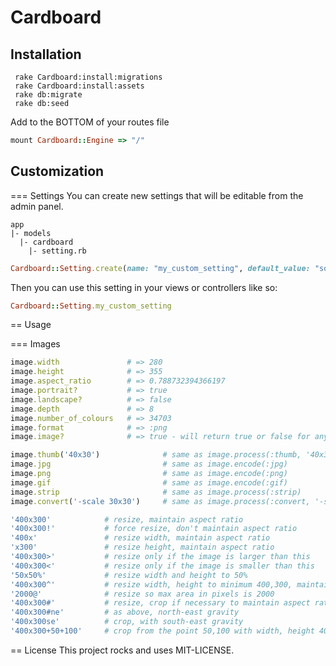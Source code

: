 # Cardboard

## Installation
```
 rake Cardboard:install:migrations
 rake Cardboard:install:assets
 rake db:migrate
 rake db:seed
```

Add to the BOTTOM of your routes file

```ruby
mount Cardboard::Engine => "/"
```

## Customization

=== Settings
You can create new settings that will be editable from the admin panel. 

```
app
|- models
  |- cardboard
    |- setting.rb
```

```ruby
Cardboard::Setting.create(name: "my_custom_setting", default_value: "something", format: "string")
```

Then you can use this setting in your views or controllers like so:
```ruby
Cardboard::Setting.my_custom_setting
```


== Usage

=== Images

```ruby
image.width               # => 280
image.height              # => 355
image.aspect_ratio        # => 0.788732394366197
image.portrait?           # => true
image.landscape?          # => false
image.depth               # => 8
image.number_of_colours   # => 34703
image.format              # => :png
image.image?              # => true - will return true or false for any content

image.thumb('40x30')              # same as image.process(:thumb, '40x30')
image.jpg                         # same as image.encode(:jpg)
image.png                         # same as image.encode(:png)
image.gif                         # same as image.encode(:gif)
image.strip                       # same as image.process(:strip)
image.convert('-scale 30x30')     # same as image.process(:convert, '-scale 30x30')

'400x300'            # resize, maintain aspect ratio
'400x300!'           # force resize, don't maintain aspect ratio
'400x'               # resize width, maintain aspect ratio
'x300'               # resize height, maintain aspect ratio
'400x300>'           # resize only if the image is larger than this
'400x300<'           # resize only if the image is smaller than this
'50x50%'             # resize width and height to 50%
'400x300^'           # resize width, height to minimum 400,300, maintain aspect ratio
'2000@'              # resize so max area in pixels is 2000
'400x300#'           # resize, crop if necessary to maintain aspect ratio (centre gravity)
'400x300#ne'         # as above, north-east gravity
'400x300se'          # crop, with south-east gravity
'400x300+50+100'     # crop from the point 50,100 with width, height 400,300
```
== License
This project rocks and uses MIT-LICENSE.